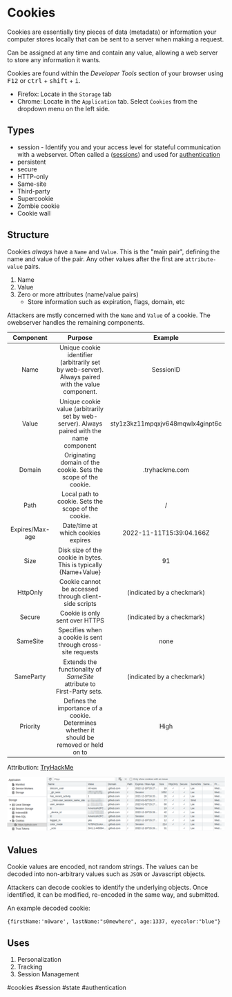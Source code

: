 # Cookies
Cookies are essentially tiny pieces of data (metadata) or information your computer stores locally that can be sent to a server when making a request. 

Can be assigned at any time and contain any value, allowing a web server to store any information it wants. 

Cookies are found within the *Developer Tools* section of your browser using <kbd>F12</kbd> or <kbd>ctrl</kbd> + <kbd>shift</kbd> + <kbd>i</kbd>. 
- Firefox: Locate in the `Storage` tab
- Chrome: Locate in the `Application` tab. Select `Cookies` from the dropdown menu on the left side.

## Types
- session - Identify you and your access level for stateful communication with a webserver. Often called a  ([sessions](sessions.md)) and used for [authentication](../authentication.md)
- persistent
- secure
- HTTP-only
- Same-site
- Third-party
- Supercookie
- Zombie cookie
- Cookie wall

## Structure
Cookies *always* have a `Name` and `Value`. This is the "main pair", defining the name and value of the pair. Any other values after the first are `attribute-value` pairs. 

1. Name
2. Value
3. Zero or more attributes (name/value pairs)
	- Store information such as expiration, flags, domain, etc

Attackers are mstly concerned with the `Name` and `Value` of a cookie. The owebserver handles the remaining components. 

| Component | Purpose | Example |
| :-: | :-: | :-: | 
| Name | Unique cookie identifier (arbitrarily set by web-server). Always paired with the value component. | SessionID | 
| Value | Unique cookie value (arbitrarily set by web-server). Always paired with the name component | sty1z3kz11mpqxjv648mqwlx4ginpt6c |
| Domain | Originating domain of the cookie. Sets the scope of the cookie. |.tryhackme.com |
| Path | Local path to cookie. Sets the scope of the cookie. | / |
| Expires/Max-age | Date/time at which cookies expires | 2022-11-11T15:39:04.166Z |
| Size | Disk size of the cookie in bytes. This is typically {Name+Value} | 91 |
| HttpOnly | Cookie cannot be accessed through client-side scripts | (indicated by a checkmark) |
| Secure | Cookie is only sent over HTTPS | (indicated by a checkmark) |
| SameSite | Specifies when a cookie is sent through cross-site requests | none |
| SameParty | Extends the functionality of _SameSite_ attribute to First-Party sets. | (indicated by a checkmark) |
| Priority | Defines the importance of a cookie. Determines whether it should be removed or held on to | High |

Attribution: [TryHackMe](https://tryhackme.com)

![Cookies in a Browser](../concepts_photos/Cookie-In-Browser.png)

## Values
Cookie values are encoded, not random strings. The values can be decoded into non-arbitrary values such as `JSON` or Javascript objects. 

Attackers can decode cookies to identify the underlying objects. Once identified, it can be modified, re-encoded in the same way, and submitted. 

An example decoded cookie:
```
{firstName:'n0ware', lastName:"s0mewhere", age:1337, eyecolor:"blue"}
```

## Uses

1. Personalization
2. Tracking
3. Session Management

#cookies #session #state #authentication 